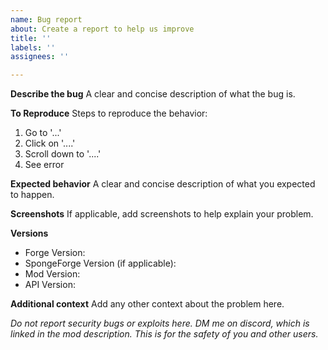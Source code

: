 ```yaml
---
name: Bug report
about: Create a report to help us improve
title: ''
labels: ''
assignees: ''

---
```


**Describe the bug**
A clear and concise description of what the bug is.

**To Reproduce**
Steps to reproduce the behavior:
1. Go to '...'
2. Click on '....'
3. Scroll down to '....'
4. See error

**Expected behavior**
A clear and concise description of what you expected to happen.

**Screenshots**
If applicable, add screenshots to help explain your problem.

**Versions**
 - Forge Version:
 - SpongeForge Version (if applicable): 
 - Mod Version:
 - API Version:

**Additional context**
Add any other context about the problem here.

*Do not report security bugs or exploits here. DM me on discord, which is linked in the mod description. This is for the safety of you and other users.*
